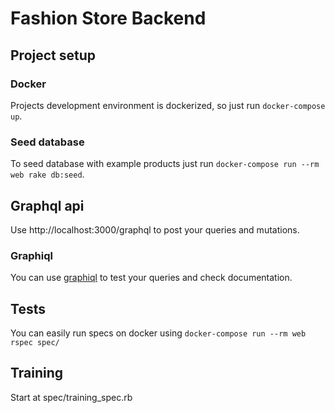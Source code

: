 # Fashion Store Backend

## Project setup
### Docker
Projects development environment is dockerized, so just run `docker-compose up`.
### Seed database
To seed database with example products just run `docker-compose run --rm web rake db:seed`.

## Graphql api
Use http://localhost:3000/graphql to post your queries and mutations.
### Graphiql
You can use [graphiql](http://localhost:3000/graphiql) to test your queries and check documentation.

## Tests
You can easily run specs on docker using `docker-compose run --rm web rspec spec/`

## Training
Start at spec/training_spec.rb

